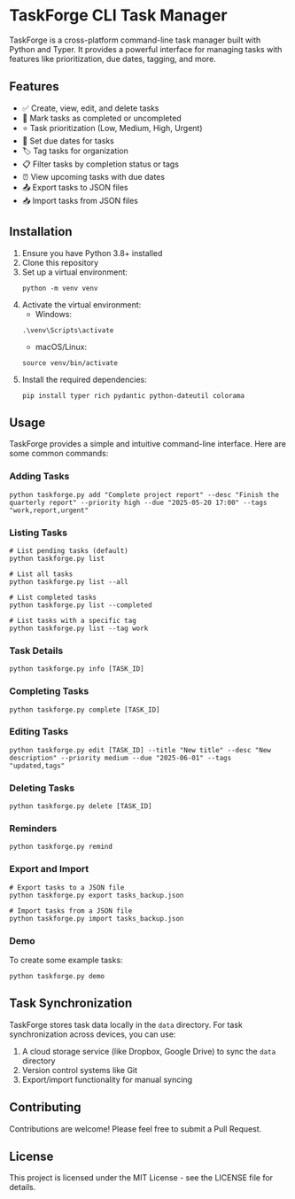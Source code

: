 # TaskForge CLI Task Manager

TaskForge is a cross-platform command-line task manager built with Python and Typer. It provides a powerful interface for managing tasks with features like prioritization, due dates, tagging, and more.

## Features

- ✅ Create, view, edit, and delete tasks
- 🔄 Mark tasks as completed or uncompleted
- ⭐ Task prioritization (Low, Medium, High, Urgent)
- 📅 Set due dates for tasks
- 🏷️ Tag tasks for organization
- 📋 Filter tasks by completion status or tags
- ⏰ View upcoming tasks with due dates
- 📤 Export tasks to JSON files
- 📥 Import tasks from JSON files

## Installation

1. Ensure you have Python 3.8+ installed
2. Clone this repository
3. Set up a virtual environment:
   ```
   python -m venv venv
   ```
4. Activate the virtual environment:
   - Windows:
   ```
   .\venv\Scripts\activate
   ```
   - macOS/Linux:
   ```
   source venv/bin/activate
   ```
5. Install the required dependencies:
   ```
   pip install typer rich pydantic python-dateutil colorama
   ```

## Usage

TaskForge provides a simple and intuitive command-line interface. Here are some common commands:

### Adding Tasks

```
python taskforge.py add "Complete project report" --desc "Finish the quarterly report" --priority high --due "2025-05-20 17:00" --tags "work,report,urgent"
```

### Listing Tasks

```
# List pending tasks (default)
python taskforge.py list

# List all tasks
python taskforge.py list --all

# List completed tasks
python taskforge.py list --completed

# List tasks with a specific tag
python taskforge.py list --tag work
```

### Task Details

```
python taskforge.py info [TASK_ID]
```

### Completing Tasks

```
python taskforge.py complete [TASK_ID]
```

### Editing Tasks

```
python taskforge.py edit [TASK_ID] --title "New title" --desc "New description" --priority medium --due "2025-06-01" --tags "updated,tags"
```

### Deleting Tasks

```
python taskforge.py delete [TASK_ID]
```

### Reminders

```
python taskforge.py remind
```

### Export and Import

```
# Export tasks to a JSON file
python taskforge.py export tasks_backup.json

# Import tasks from a JSON file
python taskforge.py import tasks_backup.json
```

### Demo

To create some example tasks:

```
python taskforge.py demo
```

## Task Synchronization

TaskForge stores task data locally in the `data` directory. For task synchronization across devices, you can use:

1. A cloud storage service (like Dropbox, Google Drive) to sync the `data` directory
2. Version control systems like Git
3. Export/import functionality for manual syncing

## Contributing

Contributions are welcome! Please feel free to submit a Pull Request.

## License

This project is licensed under the MIT License - see the LICENSE file for details.